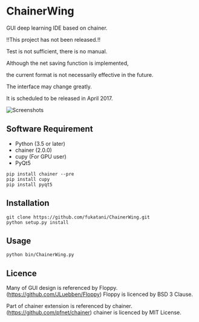 # ChainerWing
GUI deep learning IDE based on chainer.

!!This project has not been released.!!

Test is not sufficient, there is no manual.

Although the net saving function is implemented, 

the current format is not necessarily effective in the future.

The interface may change greatly.


It is scheduled to be released in April 2017.

![Screenshots](https://github.com/fukatani/ChainerWing/blob/master/doc/screenshot.png "Screenshots")

## Software Requirement

* Python (3.5 or later)
* chainer (2.0.0)
* cupy (For GPU user)
* PyQt5
```
pip install chainer --pre
pip install cupy
pip install pyqt5
```

## Installation

```
git clone https://github.com/fukatani/ChainerWing.git
python setup.py install
```

## Usage
```
python bin/ChainerWing.py
```

## Licence

Many of GUI design is referenced by Floppy.
(https://github.com/JLuebben/Floppy)
Floppy is licenced by BSD 3 Clause.

Part of chainer extension is referenced by chainer.
(https://github.com/pfnet/chainer)
chainer is licenced by MIT License.

